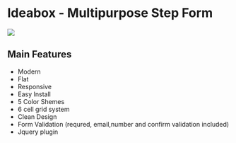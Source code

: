 # Ideabox - Multipurpose Step Form
![](https://raw.githubusercontent.com/webtechfreaky/Ideabox-Multipurpose-Step-Form/master/banner.jpg)
## Main Features

* Modern
* Flat
* Responsive
* Easy Install
* 5 Color Shemes
* 6 cell grid system
* Clean Design
* Form Validation (requred, email,number and confirm validation included)
* Jquery plugin
